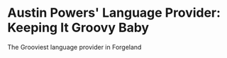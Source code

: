 # Austin Powers' Language Provider: Keeping It Groovy Baby

The Grooviest language provider in Forgeland
